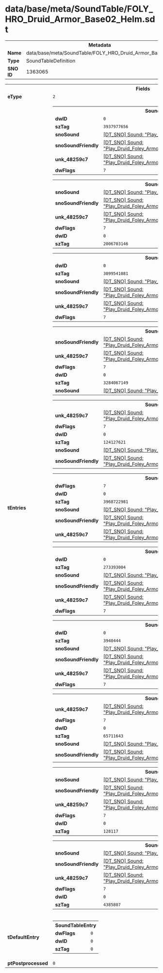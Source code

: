 <h1>data/base/meta/SoundTable/FOLY_HRO_Druid_Armor_Base02_Helm.sdt</h1><table><tr><th colspan="100%">Metadata</th></tr><tr><td><b>Name</b></td><td>data/base/meta/SoundTable/FOLY_HRO_Druid_Armor_Base02_Helm.sdt</td></tr><tr><td><b>Type</b></td><td>SoundTableDefinition</td></tr><tr><td><b>SNO ID</b></td><td>1363065</td></tr></table>

<table><tr><th colspan="100%">Fields</th></tr><tr><td><b>eType</b></td><td><code>2</code></td></tr><tr><td><b>tEntries</b></td><td><table><tr><th colspan="100%">SoundTableEntry</th></tr><tr><td><b>dwID</b></td><td><code>0</code></td></tr><tr><td><b>szTag</b></td><td><code>3937977656</code></td></tr><tr><td><b>snoSound</b></td><td><a href="..\Sound\Play_Druid_Foley_Gen_Base02_Helm_AttackQuick_1P.snd">[DT_SNO] Sound: "Play_Druid_Foley_Gen_Base02_Helm_AttackQuick_1P"</a></td></tr><tr><td><b>snoSoundFriendly</b></td><td><a href="..\Sound\Play_Druid_Foley_Armor_Generic_Base02_Helm_AttackQuick_3P_Friendly.snd">[DT_SNO] Sound: "Play_Druid_Foley_Armor_Generic_Base02_Helm_AttackQuick_3P_Friendly"</a></td></tr><tr><td><b>unk_48259c7</b></td><td><a href="..\Sound\Play_Druid_Foley_Armor_Generic_Base02_Helm_AttackQuick_3P_Enemy.snd">[DT_SNO] Sound: "Play_Druid_Foley_Armor_Generic_Base02_Helm_AttackQuick_3P_Enemy"</a></td></tr><tr><td><b>dwFlags</b></td><td><code>7</code></td></tr></table>


<table><tr><th colspan="100%">SoundTableEntry</th></tr><tr><td><b>snoSound</b></td><td><a href="..\Sound\Play_Druid_Foley_Gen_Base02_Helm_AttackBig_1P.snd">[DT_SNO] Sound: "Play_Druid_Foley_Gen_Base02_Helm_AttackBig_1P"</a></td></tr><tr><td><b>snoSoundFriendly</b></td><td><a href="..\Sound\Play_Druid_Foley_Armor_Generic_Base02_Helm_AttackBig_3P_Friendly.snd">[DT_SNO] Sound: "Play_Druid_Foley_Armor_Generic_Base02_Helm_AttackBig_3P_Friendly"</a></td></tr><tr><td><b>unk_48259c7</b></td><td><a href="..\Sound\Play_Druid_Foley_Armor_Generic_Base02_Helm_AttackBig_3P_Enemy.snd">[DT_SNO] Sound: "Play_Druid_Foley_Armor_Generic_Base02_Helm_AttackBig_3P_Enemy"</a></td></tr><tr><td><b>dwFlags</b></td><td><code>7</code></td></tr><tr><td><b>dwID</b></td><td><code>0</code></td></tr><tr><td><b>szTag</b></td><td><code>2006703146</code></td></tr></table>


<table><tr><th colspan="100%">SoundTableEntry</th></tr><tr><td><b>dwID</b></td><td><code>0</code></td></tr><tr><td><b>szTag</b></td><td><code>3099541081</code></td></tr><tr><td><b>snoSound</b></td><td><a href="..\Sound\Play_Druid_Foley_Gen_Base02_Helm_AttackQuick_1P.snd">[DT_SNO] Sound: "Play_Druid_Foley_Gen_Base02_Helm_AttackQuick_1P"</a></td></tr><tr><td><b>snoSoundFriendly</b></td><td><a href="..\Sound\Play_Druid_Foley_Armor_Generic_Base02_Helm_AttackQuick_3P_Friendly.snd">[DT_SNO] Sound: "Play_Druid_Foley_Armor_Generic_Base02_Helm_AttackQuick_3P_Friendly"</a></td></tr><tr><td><b>unk_48259c7</b></td><td><a href="..\Sound\Play_Druid_Foley_Armor_Generic_Base02_Helm_AttackQuick_3P_Enemy.snd">[DT_SNO] Sound: "Play_Druid_Foley_Armor_Generic_Base02_Helm_AttackQuick_3P_Enemy"</a></td></tr><tr><td><b>dwFlags</b></td><td><code>7</code></td></tr></table>


<table><tr><th colspan="100%">SoundTableEntry</th></tr><tr><td><b>snoSoundFriendly</b></td><td><a href="..\Sound\Play_Druid_Foley_Armor_Generic_Base02_Helm_Bodyfall_3P_Friendly.snd">[DT_SNO] Sound: "Play_Druid_Foley_Armor_Generic_Base02_Helm_Bodyfall_3P_Friendly"</a></td></tr><tr><td><b>unk_48259c7</b></td><td><a href="..\Sound\Play_Druid_Foley_Armor_Generic_Base02_Helm_Bodyfall_3P_Enemy.snd">[DT_SNO] Sound: "Play_Druid_Foley_Armor_Generic_Base02_Helm_Bodyfall_3P_Enemy"</a></td></tr><tr><td><b>dwFlags</b></td><td><code>7</code></td></tr><tr><td><b>dwID</b></td><td><code>0</code></td></tr><tr><td><b>szTag</b></td><td><code>3284067149</code></td></tr><tr><td><b>snoSound</b></td><td><a href="..\Sound\Play_Druid_Foley_Gen_Base02_Helm_Bodyfall_1P.snd">[DT_SNO] Sound: "Play_Druid_Foley_Gen_Base02_Helm_Bodyfall_1P"</a></td></tr></table>


<table><tr><th colspan="100%">SoundTableEntry</th></tr><tr><td><b>unk_48259c7</b></td><td><a href="..\Sound\Play_Druid_Foley_Armor_Generic_Base02_Helm_Evade_3P_Enemy.snd">[DT_SNO] Sound: "Play_Druid_Foley_Armor_Generic_Base02_Helm_Evade_3P_Enemy"</a></td></tr><tr><td><b>dwFlags</b></td><td><code>7</code></td></tr><tr><td><b>dwID</b></td><td><code>0</code></td></tr><tr><td><b>szTag</b></td><td><code>124127621</code></td></tr><tr><td><b>snoSound</b></td><td><a href="..\Sound\Play_Druid_Foley_Gen_Base02_Helm_Evade_1P.snd">[DT_SNO] Sound: "Play_Druid_Foley_Gen_Base02_Helm_Evade_1P"</a></td></tr><tr><td><b>snoSoundFriendly</b></td><td><a href="..\Sound\Play_Druid_Foley_Armor_Generic_Base02_Helm_Evade_3P_Friendly.snd">[DT_SNO] Sound: "Play_Druid_Foley_Armor_Generic_Base02_Helm_Evade_3P_Friendly"</a></td></tr></table>


<table><tr><th colspan="100%">SoundTableEntry</th></tr><tr><td><b>dwFlags</b></td><td><code>7</code></td></tr><tr><td><b>dwID</b></td><td><code>0</code></td></tr><tr><td><b>szTag</b></td><td><code>3968722981</code></td></tr><tr><td><b>snoSound</b></td><td><a href="..\Sound\Play_Druid_Foley_Gen_Base02_Helm_GetHit_1P.snd">[DT_SNO] Sound: "Play_Druid_Foley_Gen_Base02_Helm_GetHit_1P"</a></td></tr><tr><td><b>snoSoundFriendly</b></td><td><a href="..\Sound\Play_Druid_Foley_Armor_Generic_Base02_Helm_GetHit_3P_Friendly.snd">[DT_SNO] Sound: "Play_Druid_Foley_Armor_Generic_Base02_Helm_GetHit_3P_Friendly"</a></td></tr><tr><td><b>unk_48259c7</b></td><td><a href="..\Sound\Play_Druid_Foley_Armor_Generic_Base02_Helm_GetHit_3P_Enemy.snd">[DT_SNO] Sound: "Play_Druid_Foley_Armor_Generic_Base02_Helm_GetHit_3P_Enemy"</a></td></tr></table>


<table><tr><th colspan="100%">SoundTableEntry</th></tr><tr><td><b>dwID</b></td><td><code>0</code></td></tr><tr><td><b>szTag</b></td><td><code>273393004</code></td></tr><tr><td><b>snoSound</b></td><td><a href="..\Sound\Play_Druid_Foley_Gen_Base02_Helm_GetHit_1P.snd">[DT_SNO] Sound: "Play_Druid_Foley_Gen_Base02_Helm_GetHit_1P"</a></td></tr><tr><td><b>snoSoundFriendly</b></td><td><a href="..\Sound\Play_Druid_Foley_Armor_Generic_Base02_Helm_GetHit_3P_Friendly.snd">[DT_SNO] Sound: "Play_Druid_Foley_Armor_Generic_Base02_Helm_GetHit_3P_Friendly"</a></td></tr><tr><td><b>unk_48259c7</b></td><td><a href="..\Sound\Play_Druid_Foley_Armor_Generic_Base02_Helm_GetHit_3P_Enemy.snd">[DT_SNO] Sound: "Play_Druid_Foley_Armor_Generic_Base02_Helm_GetHit_3P_Enemy"</a></td></tr><tr><td><b>dwFlags</b></td><td><code>7</code></td></tr></table>


<table><tr><th colspan="100%">SoundTableEntry</th></tr><tr><td><b>dwID</b></td><td><code>0</code></td></tr><tr><td><b>szTag</b></td><td><code>3940444</code></td></tr><tr><td><b>snoSound</b></td><td><a href="..\Sound\Play_Druid_Foley_Gen_Base02_Helm_Jump_1P.snd">[DT_SNO] Sound: "Play_Druid_Foley_Gen_Base02_Helm_Jump_1P"</a></td></tr><tr><td><b>snoSoundFriendly</b></td><td><a href="..\Sound\Play_Druid_Foley_Armor_Generic_Base02_Helm_Jump_3P_Friendly.snd">[DT_SNO] Sound: "Play_Druid_Foley_Armor_Generic_Base02_Helm_Jump_3P_Friendly"</a></td></tr><tr><td><b>unk_48259c7</b></td><td><a href="..\Sound\Play_Druid_Foley_Armor_Generic_Base02_Helm_Jump_3P_Enemy.snd">[DT_SNO] Sound: "Play_Druid_Foley_Armor_Generic_Base02_Helm_Jump_3P_Enemy"</a></td></tr><tr><td><b>dwFlags</b></td><td><code>7</code></td></tr></table>


<table><tr><th colspan="100%">SoundTableEntry</th></tr><tr><td><b>unk_48259c7</b></td><td><a href="..\Sound\Play_Druid_Foley_Armor_Generic_Base02_Helm_JumpLand_3P_Enemy.snd">[DT_SNO] Sound: "Play_Druid_Foley_Armor_Generic_Base02_Helm_JumpLand_3P_Enemy"</a></td></tr><tr><td><b>dwFlags</b></td><td><code>7</code></td></tr><tr><td><b>dwID</b></td><td><code>0</code></td></tr><tr><td><b>szTag</b></td><td><code>65711643</code></td></tr><tr><td><b>snoSound</b></td><td><a href="..\Sound\Play_Druid_Foley_Gen_Base02_Helm_JumpLand_1P.snd">[DT_SNO] Sound: "Play_Druid_Foley_Gen_Base02_Helm_JumpLand_1P"</a></td></tr><tr><td><b>snoSoundFriendly</b></td><td><a href="..\Sound\Play_Druid_Foley_Armor_Generic_Base02_Helm_JumpLand_3P_Friendly.snd">[DT_SNO] Sound: "Play_Druid_Foley_Armor_Generic_Base02_Helm_JumpLand_3P_Friendly"</a></td></tr></table>


<table><tr><th colspan="100%">SoundTableEntry</th></tr><tr><td><b>snoSound</b></td><td><a href="..\Sound\Play_Druid_Foley_Gen_Base02_Helm_Run_1P.snd">[DT_SNO] Sound: "Play_Druid_Foley_Gen_Base02_Helm_Run_1P"</a></td></tr><tr><td><b>snoSoundFriendly</b></td><td><a href="..\Sound\Play_Druid_Foley_Armor_Generic_Base02_Helm_Run_3P_Friendly.snd">[DT_SNO] Sound: "Play_Druid_Foley_Armor_Generic_Base02_Helm_Run_3P_Friendly"</a></td></tr><tr><td><b>unk_48259c7</b></td><td><a href="..\Sound\Play_Druid_Foley_Armor_Generic_Base02_Helm_Run_3P_Enemy.snd">[DT_SNO] Sound: "Play_Druid_Foley_Armor_Generic_Base02_Helm_Run_3P_Enemy"</a></td></tr><tr><td><b>dwFlags</b></td><td><code>7</code></td></tr><tr><td><b>dwID</b></td><td><code>0</code></td></tr><tr><td><b>szTag</b></td><td><code>128117</code></td></tr></table>


<table><tr><th colspan="100%">SoundTableEntry</th></tr><tr><td><b>snoSound</b></td><td><a href="..\Sound\Play_Druid_Foley_Gen_Base02_Helm_Walk_1P.snd">[DT_SNO] Sound: "Play_Druid_Foley_Gen_Base02_Helm_Walk_1P"</a></td></tr><tr><td><b>snoSoundFriendly</b></td><td><a href="..\Sound\Play_Druid_Foley_Armor_Generic_Base02_Helm_Walk_3P_Friendly.snd">[DT_SNO] Sound: "Play_Druid_Foley_Armor_Generic_Base02_Helm_Walk_3P_Friendly"</a></td></tr><tr><td><b>unk_48259c7</b></td><td><a href="..\Sound\Play_Druid_Foley_Armor_Generic_Base02_Helm_Walk_3P_Enemy.snd">[DT_SNO] Sound: "Play_Druid_Foley_Armor_Generic_Base02_Helm_Walk_3P_Enemy"</a></td></tr><tr><td><b>dwFlags</b></td><td><code>7</code></td></tr><tr><td><b>dwID</b></td><td><code>0</code></td></tr><tr><td><b>szTag</b></td><td><code>4385807</code></td></tr></table>


</td></tr><tr><td><b>tDefaultEntry</b></td><td><table><tr><th colspan="100%">SoundTableEntry</th></tr><tr><td><b>dwFlags</b></td><td><code>0</code></td></tr><tr><td><b>dwID</b></td><td><code>0</code></td></tr><tr><td><b>szTag</b></td><td><code>0</code></td></tr></table>

</td></tr><tr><td><b>ptPostprocessed</b></td><td><code>0</code></td></tr></table>

